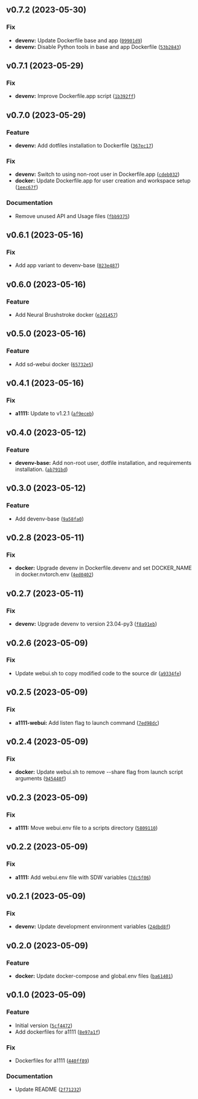 <!--next-version-placeholder-->

## v0.7.2 (2023-05-30)
### Fix

* **devenv:** Update Dockerfile base and app ([`09901d9`](https://github.com/entelecheia/dockerfiles/commit/09901d90f3e26e2f7c4631729063c6841331cb4b))
* **devenv:** Disable Python tools in base and app Dockerfile ([`53b2843`](https://github.com/entelecheia/dockerfiles/commit/53b284324f71340e2003c71d33772e2bd2e3c62b))

## v0.7.1 (2023-05-29)
### Fix

* **devenv:** Improve Dockerfile.app script ([`1b392ff`](https://github.com/entelecheia/dockerfiles/commit/1b392ff8b7e69b600130b1e252b77ceab6080c10))

## v0.7.0 (2023-05-29)
### Feature

* **devenv:** Add dotfiles installation to Dockerfile ([`367ec17`](https://github.com/entelecheia/dockerfiles/commit/367ec17bc70691d749099e93e694e1155aa83eba))

### Fix

* **devenv:** Switch to using non-root user in Dockerfile.app ([`cdeb032`](https://github.com/entelecheia/dockerfiles/commit/cdeb032d08e23d812cf0da40999c7e9465f94b1e))
* **docker:** Update Dockerfile.app for user creation and workspace setup ([`1eec67f`](https://github.com/entelecheia/dockerfiles/commit/1eec67f62b65243d2fd26bc05ddd31e8c427f0b6))

### Documentation

* Remove unused API and Usage files ([`fbb9375`](https://github.com/entelecheia/dockerfiles/commit/fbb9375fd1cc91673cd9b374647206694c716a56))

## v0.6.1 (2023-05-16)
### Fix
* Add app variant to devenv-base ([`023e487`](https://github.com/entelecheia/dockerfiles/commit/023e487f9a278edf9b4c5270852a84a803a88557))

## v0.6.0 (2023-05-16)
### Feature
* Add Neural Brushstroke docker ([`e2d1457`](https://github.com/entelecheia/dockerfiles/commit/e2d1457ad10c771b3975f26dda78079cd6de8b30))

## v0.5.0 (2023-05-16)
### Feature
* Add sd-webui docker ([`65732e5`](https://github.com/entelecheia/dockerfiles/commit/65732e531a4df36c653300e7ce7780b5712d54de))

## v0.4.1 (2023-05-16)
### Fix
* **a1111:** Update to v1.2.1 ([`af9eceb`](https://github.com/entelecheia/dockerfiles/commit/af9eceb5625d3b520ff28cf3f3c42cb41ca6fbd1))

## v0.4.0 (2023-05-12)
### Feature
* **devenv-base:** Add non-root user, dotfile installation, and requirements installation. ([`ab791bd`](https://github.com/entelecheia/dockerfiles/commit/ab791bd046b1f960e1c6e43b56f0ff0fcac1276b))

## v0.3.0 (2023-05-12)
### Feature
* Add devenv-base ([`9a58fa0`](https://github.com/entelecheia/dockerfiles/commit/9a58fa06a0d869455e7c47e87496850508e950f4))

## v0.2.8 (2023-05-11)
### Fix
* **docker:** Upgrade devenv in Dockerfile.devenv and set DOCKER_NAME in docker.nvtorch.env ([`4ed0402`](https://github.com/entelecheia/dockerfiles/commit/4ed040212aa880f6fa2ddbace754efd6e7eaed1e))

## v0.2.7 (2023-05-11)
### Fix
* **devenv:** Upgrade devenv to version 23.04-py3 ([`f8a91eb`](https://github.com/entelecheia/dockerfiles/commit/f8a91eb71f217623daea426ab35cc85aabcea22d))

## v0.2.6 (2023-05-09)
### Fix
* Update webui.sh to copy modified code to the source dir ([`a9334fe`](https://github.com/entelecheia/dockerfiles/commit/a9334fe9088f7f0058519ab26a266c1b9fffe0db))

## v0.2.5 (2023-05-09)
### Fix
* **a1111-webui:** Add listen flag to launch command ([`7ed98dc`](https://github.com/entelecheia/dockerfiles/commit/7ed98dc479b871acbd0f549368fe62087863b880))

## v0.2.4 (2023-05-09)
### Fix
* **docker:** Update webui.sh to remove --share flag from launch script arguments ([`945440f`](https://github.com/entelecheia/dockerfiles/commit/945440f8f6075ba345998ed4cdc43d1e1ecc6491))

## v0.2.3 (2023-05-09)
### Fix
* **a1111:** Move webui.env file to a scripts directory ([`5809110`](https://github.com/entelecheia/dockerfiles/commit/5809110bd3c8e87b4c2a0cb56e8ebc994cde1ece))

## v0.2.2 (2023-05-09)
### Fix
* **a1111:** Add webui.env file with SDW variables ([`7dc5f06`](https://github.com/entelecheia/dockerfiles/commit/7dc5f066fba30a7ef0bc38d0fe65fb5b2875d2e5))

## v0.2.1 (2023-05-09)
### Fix
* **devenv:** Update development environment variables ([`24dbd8f`](https://github.com/entelecheia/dockerfiles/commit/24dbd8f9cb906c7cd5d8198cc6e514c46e1154d4))

## v0.2.0 (2023-05-09)
### Feature
* **docker:** Update docker-compose and global.env files ([`ba61401`](https://github.com/entelecheia/dockerfiles/commit/ba614011dee066e4c5f5a5c582110ddaf37ccdce))

## v0.1.0 (2023-05-09)
### Feature
* Initial version ([`5cf4472`](https://github.com/entelecheia/dockerfiles/commit/5cf4472fd59c8feff5a7cd7bf5fa830a9f8e2f7a))
* Add dockerfiles for a1111 ([`8e97a1f`](https://github.com/entelecheia/dockerfiles/commit/8e97a1f38b3c9f239b167793e759b13e8261a9da))

### Fix
* Dockerfiles for a1111 ([`440ff89`](https://github.com/entelecheia/dockerfiles/commit/440ff893514edfae242e8fe0a9d8bbddff4494d4))

### Documentation
* Update README ([`2f71232`](https://github.com/entelecheia/dockerfiles/commit/2f71232b0b23537de09f2f499e4e576f8ac193ac))
